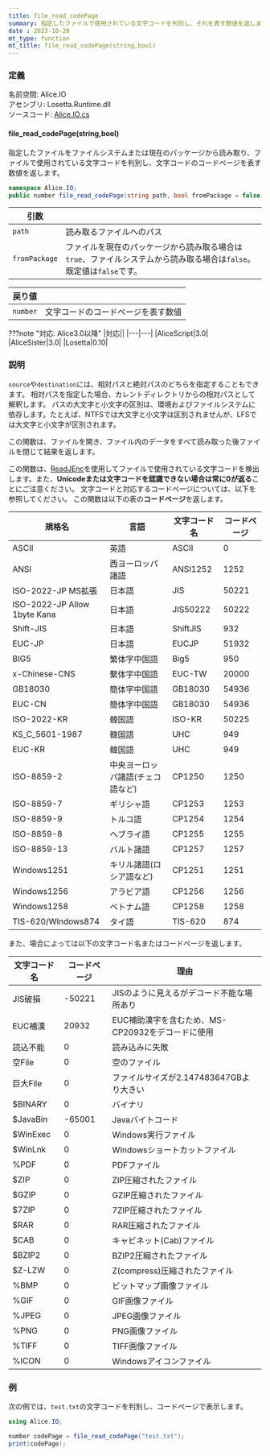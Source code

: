 ```yaml
---
title: file_read_codePage
summary: 指定したファイルで使用されている文字コードを判別し、それを表す数値を返します
date : 2023-10-28
mt_type: function
mt_title: file_read_codePage(string,bool)
---
```


### 定義
名前空間: Alice.IO<br/>
アセンブリ: Losetta.Runtime.dll<br/>
ソースコード: [Alice.IO.cs](https://github.com/WSOFT-Project/Losetta/blob/master/Losetta.Runtime/Alice.IO.cs)

#### file_read_codePage(string,bool)

指定したファイルをファイルシステムまたは現在のパッケージから読み取り、ファイルで使用されている文字コードを判別し、文字コードのコードページを表す数値を返します。

```cs title="AliceScript"
namespace Alice.IO;
public number file_read_codePage(string path, bool fromPackage = false);
```

|引数| |
|-|-|
|`path`|読み取るファイルへのパス|
|`fromPackage`|ファイルを現在のパッケージから読み取る場合は`true`、ファイルシステムから読み取る場合は`false`。既定値は`false`です。|

|戻り値| |
|-|-|
|`number`|文字コードのコードページを表す数値|

???note "対応: Alice3.0以降"
    |対応||
    |---|---|
    |AliceScript|3.0|
    |AliceSister|3.0|
    |Losetta|0.10|

### 説明

`source`や`destination`には、相対パスと絶対パスのどちらを指定することもできます。
相対パスを指定した場合、カレントディレクトリからの相対パスとして解釈します。
パスの大文字と小文字の区別は、環境およびファイルシステムに依存します。たとえば、NTFSでは大文字と小文字は区別されませんが、LFSでは大文字と小文字が区別されます。

この関数は、ファイルを開き、ファイル内のデータをすべて読み取った後ファイルを閉じて結果を返します。

この関数は、[ReadJEnc](https://github.com/hnx8/ReadJEnc)を使用してファイルで使用されている文字コードを検出します。また、**Unicodeまたは文字コードを認識できない場合は常に0が返る**ことにご注意ください。
文字コードと対応するコードページについては、以下を参照してください。
この関数は以下の表の**コードページ**を返します。

|規格名|言語|文字コード名|コードページ|
|---|---|---|---|
|ASCII|英語|ASCII|0|
|ANSI|西ヨーロッパ諸語|ANSI1252|1252|
|ISO-2022-JP MS拡張|日本語|JIS|50221|
|ISO-2022-JP Allow 1byte Kana|日本語|JIS50222|50222|
|Shift-JIS|日本語|ShiftJIS|932|
|EUC-JP|日本語|EUCJP|51932|
|BIG5|繁体字中国語|Big5|950|
|x-Chinese-CNS|繫体字中国語|EUC-TW|20000|
|GB18030|簡体字中国語|GB18030|54936|
|EUC-CN|簡体字中国語|GB18030|54936|
|ISO-2022-KR|韓国語|ISO-KR|50225|
|KS_C_5601-1987|韓国語|UHC|949|
|EUC-KR|韓国語|UHC|949|
|ISO-8859-2|中央ヨーロッパ諸語(チェコ語など)|CP1250|1250|
|ISO-8859-7|ギリシャ語|CP1253|1253|
|ISO-8859-9|トルコ語|CP1254|1254|
|ISO-8859-8|ヘブライ語|CP1255|1255|
|ISO-8859-13|バルト諸語|CP1257|1257|
|Windows1251|キリル諸語(ロシア語など)|CP1251|1251|
|Windows1256|アラビア語|CP1256|1256|
|Windows1258|ベトナム語|CP1258|1258|
|TIS-620/WIndows874|タイ語|TIS-620|874|

また、場合によっては以下の文字コード名またはコードページを返します。

|文字コード名|コードページ|理由|
|---|---|---|
|JIS破損|-50221|JISのように見えるがデコード不能な場所あり|
|EUC補漢|20932|EUC補助漢字を含むため、MS-CP20932をデコードに使用|
|読込不能|0|読み込みに失敗|
|空File|0|空のファイル|
|巨大File|0|ファイルサイズが2.147483647GBより大きい|
|$BINARY|0|バイナリ|
|$JavaBin|-65001|Javaバイトコード|
|$WinExec|0|Windows実行ファイル|
|$WinLnk|0|WIndowsショートカットファイル|
|%PDF|0|PDFファイル|
|$ZIP|0|ZIP圧縮されたファイル|
|$GZIP|0|GZIP圧縮されたファイル|
|$7ZIP|0|7ZIP圧縮されたファイル|
|$RAR|0|RAR圧縮されたファイル|
|$CAB|0|キャビネット(Cab)ファイル|
|$BZIP2|0|BZIP2圧縮されたファイル|
|$Z-LZW|0|Z(compress)圧縮されたファイル|
|%BMP|0|ビットマップ画像ファイル|
|%GIF|0|GIF画像ファイル|
|%JPEG|0|JPEG画像ファイル|
|%PNG|0|PNG画像ファイル|
|%TIFF|0|TIFF画像ファイル|
|%ICON|0|Windowsアイコンファイル|

### 例
次の例では、`test.txt`の文字コードを判別し、コードページで表示します。

```cs title="AliceScript"
using Alice.IO;

number codePage = file_read_codePage("test.txt");
print(codePage);
```
